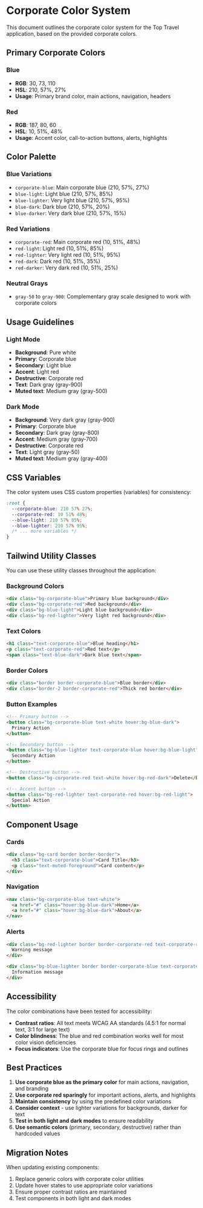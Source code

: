 # Corporate Color System

This document outlines the corporate color system for the Top Travel application, based on the provided corporate colors.

## Primary Corporate Colors

### Blue

- **RGB**: 30, 73, 110
- **HSL**: 210, 57%, 27%
- **Usage**: Primary brand color, main actions, navigation, headers

### Red

- **RGB**: 187, 80, 60
- **HSL**: 10, 51%, 48%
- **Usage**: Accent color, call-to-action buttons, alerts, highlights

## Color Palette

### Blue Variations

- `corporate-blue`: Main corporate blue (210, 57%, 27%)
- `blue-light`: Light blue (210, 57%, 85%)
- `blue-lighter`: Very light blue (210, 57%, 95%)
- `blue-dark`: Dark blue (210, 57%, 20%)
- `blue-darker`: Very dark blue (210, 57%, 15%)

### Red Variations

- `corporate-red`: Main corporate red (10, 51%, 48%)
- `red-light`: Light red (10, 51%, 85%)
- `red-lighter`: Very light red (10, 51%, 95%)
- `red-dark`: Dark red (10, 51%, 35%)
- `red-darker`: Very dark red (10, 51%, 25%)

### Neutral Grays

- `gray-50` to `gray-900`: Complementary gray scale designed to work with corporate colors

## Usage Guidelines

### Light Mode

- **Background**: Pure white
- **Primary**: Corporate blue
- **Secondary**: Light blue
- **Accent**: Light red
- **Destructive**: Corporate red
- **Text**: Dark gray (gray-900)
- **Muted text**: Medium gray (gray-500)

### Dark Mode

- **Background**: Very dark gray (gray-900)
- **Primary**: Corporate blue
- **Secondary**: Dark gray (gray-800)
- **Accent**: Medium gray (gray-700)
- **Destructive**: Corporate red
- **Text**: Light gray (gray-50)
- **Muted text**: Medium gray (gray-400)

## CSS Variables

The color system uses CSS custom properties (variables) for consistency:

```css
:root {
  --corporate-blue: 210 57% 27%;
  --corporate-red: 10 51% 48%;
  --blue-light: 210 57% 85%;
  --blue-lighter: 210 57% 95%;
  /* ... more variables */
}
```

## Tailwind Utility Classes

You can use these utility classes throughout the application:

### Background Colors

```html
<div class="bg-corporate-blue">Primary blue background</div>
<div class="bg-corporate-red">Red background</div>
<div class="bg-blue-light">Light blue background</div>
<div class="bg-red-lighter">Very light red background</div>
```

### Text Colors

```html
<h1 class="text-corporate-blue">Blue heading</h1>
<p class="text-corporate-red">Red text</p>
<span class="text-blue-dark">Dark blue text</span>
```

### Border Colors

```html
<div class="border border-corporate-blue">Blue border</div>
<div class="border-2 border-corporate-red">Thick red border</div>
```

### Button Examples

```html
<!-- Primary button -->
<button class="bg-corporate-blue text-white hover:bg-blue-dark">
  Primary Action
</button>

<!-- Secondary button -->
<button class="bg-blue-lighter text-corporate-blue hover:bg-blue-light">
  Secondary Action
</button>

<!-- Destructive button -->
<button class="bg-corporate-red text-white hover:bg-red-dark">Delete</button>

<!-- Accent button -->
<button class="bg-red-lighter text-corporate-red hover:bg-red-light">
  Special Action
</button>
```

## Component Usage

### Cards

```html
<div class="bg-card border border-border">
  <h3 class="text-corporate-blue">Card Title</h3>
  <p class="text-muted-foreground">Card content</p>
</div>
```

### Navigation

```html
<nav class="bg-corporate-blue text-white">
  <a href="#" class="hover:bg-blue-dark">Home</a>
  <a href="#" class="hover:bg-blue-dark">About</a>
</nav>
```

### Alerts

```html
<div class="bg-red-lighter border border-corporate-red text-corporate-red">
  Warning message
</div>

<div class="bg-blue-lighter border border-corporate-blue text-corporate-blue">
  Information message
</div>
```

## Accessibility

The color combinations have been tested for accessibility:

- **Contrast ratios**: All text meets WCAG AA standards (4.5:1 for normal text, 3:1 for large text)
- **Color blindness**: The blue and red combination works well for most color vision deficiencies
- **Focus indicators**: Use the corporate blue for focus rings and outlines

## Best Practices

1. **Use corporate blue as the primary color** for main actions, navigation, and branding
2. **Use corporate red sparingly** for important actions, alerts, and highlights
3. **Maintain consistency** by using the predefined color variations
4. **Consider context** - use lighter variations for backgrounds, darker for text
5. **Test in both light and dark modes** to ensure readability
6. **Use semantic colors** (primary, secondary, destructive) rather than hardcoded values

## Migration Notes

When updating existing components:

1. Replace generic colors with corporate color utilities
2. Update hover states to use appropriate color variations
3. Ensure proper contrast ratios are maintained
4. Test components in both light and dark modes
